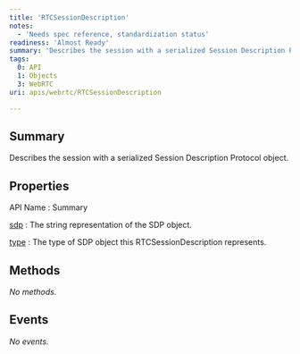 ```yaml
---
title: 'RTCSessionDescription'
notes:
  - 'Needs spec reference, standardization status'
readiness: 'Almost Ready'
summary: 'Describes the session with a serialized Session Description Protocol object.'
tags:
  0: API
  1: Objects
  3: WebRTC
uri: apis/webrtc/RTCSessionDescription

---
```

## Summary

Describes the session with a serialized Session Description Protocol object.

## Properties

API Name
:   Summary

[sdp](/apis/webrtc/RTCSessionDescription/sdp)
:   The string representation of the SDP object.

[type](/apis/webrtc/RTCSessionDescription/type)
:   The type of SDP object this RTCSessionDescription represents.

## Methods

*No methods.*

## Events

*No events.*

